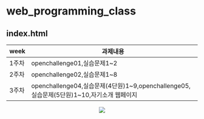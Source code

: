 # web_programming_class

## index.html


|week|과제내용|
|------|-------------------------------------------------------------|
|1주차|openchallenge01,실습문제1&#126;2|
|2주차|openchallenge02,실습문제1&#126;8|
|3주차|openchallenge04,실습문제(4단원)1&#126;9,openchallenge05,실습문제(5단원)1&#126;10,자기소개 웹페이지|

<p align="center"> 
  <img src="https://github-readme-stats.vercel.app/api?username=ysjang0926&theme=vue&show_icons=true"/></a>
</p>

